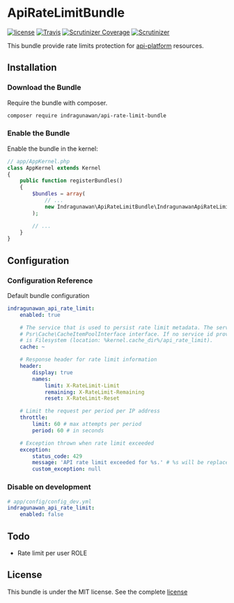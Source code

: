 ApiRateLimitBundle
==================

[![license](https://img.shields.io/github/license/IndraGunawan/api-rate-limit-bundle.svg?style=flat-square)](https://github.com/IndraGunawan/api-rate-limit-bundle/blob/master/LICENSE.md)
[![Travis](https://img.shields.io/travis/IndraGunawan/api-rate-limit-bundle.svg?style=flat-square)](https://travis-ci.org/IndraGunawan/api-rate-limit-bundle)
[![Scrutinizer Coverage](https://img.shields.io/scrutinizer/coverage/g/IndraGunawan/api-rate-limit-bundle.svg?style=flat-square)](https://scrutinizer-ci.com/g/IndraGunawan/api-rate-limit-bundle/badges/coverage.png?b=master)
[![Scrutinizer](https://img.shields.io/scrutinizer/g/IndraGunawan/api-rate-limit-bundle.svg?style=flat-square)](https://scrutinizer-ci.com/g/IndraGunawan/api-rate-limit-bundle/badges/quality-score.png?b=master)

This bundle provide rate limits protection for [api-platform](https://api-platform.com/) resources.

Installation
------------

### Download the Bundle

Require the bundle with composer.
```bash
composer require indragunawan/api-rate-limit-bundle
```

### Enable the Bundle

Enable the bundle in the kernel:
```php
// app/AppKernel.php
class AppKernel extends Kernel
{
    public function registerBundles()
    {
        $bundles = array(
            // ...
            new Indragunawan\ApiRateLimitBundle\IndragunawanApiRateLimitBundle(),
        );

        // ...
    }
}
```

Configuration
-------------

### Configuration Reference

Default bundle configuration
```yml
indragunawan_api_rate_limit:
    enabled: true

    # The service that is used to persist rate limit metadata. The service has to implement the
    # Psr\Cache\CacheItemPoolInterface interface. If no service id provided then the default cache
    # is Filesystem (location: %kernel.cache_dir%/api_rate_limit).
    cache: ~

    # Response header for rate limit information
    header:
        display: true
        names:
            limit: X-RateLimit-Limit
            remaining: X-RateLimit-Remaining
            reset: X-RateLimit-Reset

    # Limit the request per period per IP address
    throttle:
        limit: 60 # max attempts per period
        period: 60 # in seconds

    # Exception thrown when rate limit exceeded
    exception:
        status_code: 429
        message: 'API rate limit exceeded for %s.' # %s will be replace with client IP address
        custom_exception: null
```

### Disable on development
```yml
# app/config/config_dev.yml
indragunawan_api_rate_limit:
    enabled: false
```

Todo
----

* Rate limit per user ROLE

License
-------

This bundle is under the MIT license. See the complete [license](LICENSE.md)

